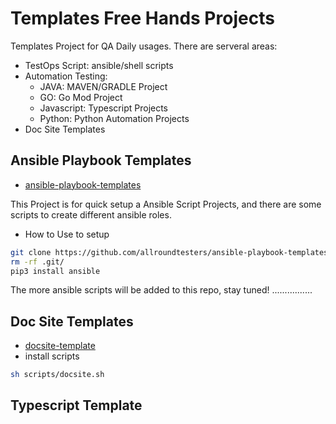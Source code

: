 # Templates Free Hands Projects

Templates Project for QA Daily usages. There are serveral areas:
- TestOps Script: ansible/shell scripts
- Automation Testing: 
  - JAVA: MAVEN/GRADLE Project
  - GO: Go Mod Project
  - Javascript: Typescript Projects
  - Python: Python Automation Projects
- Doc Site Templates

## Ansible Playbook Templates

- [ansible-playbook-templates](https://github.com/qdriven/ansible-playbook-templates.git)

This Project is for quick setup a Ansible Script Projects, and there are some scripts to create different ansible roles.

- How to Use to setup

```sh
git clone https://github.com/allroundtesters/ansible-playbook-templates.git
rm -rf .git/
pip3 install ansible
```

The more ansible scripts will be added to this repo, stay tuned! ................

## Doc Site Templates

- [docsite-template](https://github.com/qdriven/qmeta-md-docsites.git)
- install scripts
```sh
sh scripts/docsite.sh
```

## Typescript Template
